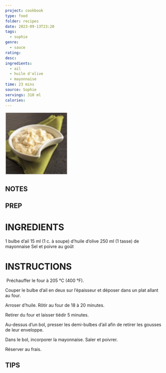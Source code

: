 ```yaml
---
project: cookbook
type: food
folder: recipes
date: 2023-09-13T23:20
tags:
  - sophie
genre:
  - sauce
rating: 
desc: 
ingredients:
  - ail
  - huile d'olive
  - mayonnaise
time: 23 mins
source: Sophie
servings: 310 ml
calories:
---
```


![IMAGE](image_27.png)


## NOTES




## PREP


# INGREDIENTS

1 bulbe d’ail 15 ml (1 c. à soupe) d’huile d’olive 250 ml (1 tasse) de mayonnaise Sel et poivre au goût

# INSTRUCTIONS

 Préchauffer le four à 205 °C (400 °F).

Couper le bulbe d’ail en deux sur l’épaisseur et déposer dans un plat allant au four.

Arroser d’huile. Rôtir au four de 18 à 20 minutes.

Retirer du four et laisser tiédir 5 minutes.

Au-dessus d’un bol, presser les demi-bulbes d’ail afin de retirer les gousses de leur enveloppe.

Dans le bol, incorporer la mayonnaise. Saler et poivrer.

Réserver au frais.

## TIPS



